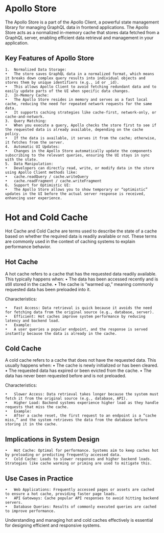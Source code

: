 # Apollo Store

The Apollo Store is a part of the Apollo Client, a powerful state management library for managing GraphQL data in frontend applications. The Apollo Store acts as a normalized in-memory cache that stores data fetched from a GraphQL server, enabling efficient data retrieval and management in your application.

## Key Features of Apollo Store
 	1.	Normalized Data Storage:
	•	The store saves GraphQL data in a normalized format, which means it breaks down complex query results into individual objects and stores them by unique identifiers (e.g., id or _id).
	•	This allows Apollo Client to avoid fetching redundant data and to easily update parts of the UI when specific data changes.
	2.	In-Memory Cache:
	•	The Apollo Store resides in memory and serves as a fast local cache, reducing the need for repeated network requests for the same data.
	•	It supports caching strategies like cache-first, network-only, or cache-and-network.
	3.	Query Matching:
	•	When you execute a query, Apollo checks the store first to see if the requested data is already available, depending on the cache policy.
	•	If the data is available, it serves it from the cache; otherwise, it fetches from the server.
	4.	Automatic UI Updates:
	•	Changes in the Apollo Store automatically update the components subscribing to the relevant queries, ensuring the UI stays in sync with the state.
	5.	Data Manipulation:
	•	Developers can directly read, write, or modify data in the store using Apollo Client methods like:
	•	cache.readQuery / cache.writeQuery
	•	cache.readFragment / cache.writeFragment
	6.	Support for Optimistic UI:
	•	The Apollo Store allows you to show temporary or “optimistic” updates in the UI before the actual server response is received, enhancing user experience.


# Hot and Cold Cache
Hot Cache and Cold Cache are terms used to describe the state of a cache based on whether the required data is readily available or not. These terms are commonly used in the context of caching systems to explain performance behavior.

## Hot Cache
A hot cache refers to a cache that has the requested data readily available. This typically happens when:
	•	The data has been accessed recently and is still stored in the cache.
	•	The cache is “warmed up,” meaning commonly requested data has been preloaded into it.

Characteristics:

	•	Fast Access: Data retrieval is quick because it avoids the need for fetching data from the original source (e.g., database, server).
	•	Efficient: Hot caches improve system performance by reducing latency and backend load.
	•	Example:
	•	A user queries a popular endpoint, and the response is served instantly because the data is already in the cache.

## Cold Cache
A cold cache refers to a cache that does not have the requested data. This usually happens when:
	•	The cache is newly initialized or has been cleared.
	•	The requested data has expired or been evicted from the cache.
	•	The data has never been requested before and is not preloaded.

Characteristics:

	•	Slower Access: Data retrieval takes longer because the system must fetch it from the original source (e.g., database, API).
	•	Higher Load: Backend systems experience higher load as they handle requests that miss the cache.
	•	Example:
	•	After a cache reset, the first request to an endpoint is a “cache miss,” and the system retrieves the data from the database before storing it in the cache.

## Implications in System Design
	•	Hot Cache: Optimal for performance. Systems aim to keep caches hot by preloading or predicting frequently accessed data.
	•	Cold Cache: Leads to slower responses and higher backend loads. Strategies like cache warming or priming are used to mitigate this.

## Use Cases in Practice
	•	Web Applications: Frequently accessed pages or assets are cached to ensure a hot cache, providing faster page loads.
	•	API Gateways: Cache popular API responses to avoid hitting backend servers.
	•	Database Queries: Results of commonly executed queries are cached to improve performance.

Understanding and managing hot and cold caches effectively is essential for designing efficient and responsive systems.